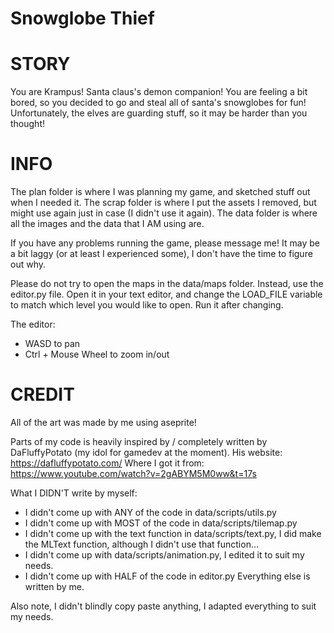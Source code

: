 # Snowglobe Thief

# STORY

You are Krampus! Santa claus's demon companion!
You are feeling a bit bored, so you decided to go and steal all of santa's snowglobes for fun!
Unfortunately, the elves are guarding stuff, so it may be harder than you thought!

# INFO

The plan folder is where I was planning my game, and sketched stuff out when I needed it.
The scrap folder is where I put the assets I removed, but might use again just in case (I didn't use it again).
The data folder is where all the images and the data that I AM using are.

If you have any problems running the game, please message me!
It may be a bit laggy (or at least I experienced some), I don't have the time to figure out why.

Please do not try to open the maps in the data/maps folder.
Instead, use the editor.py file. Open it in your text editor, and change the LOAD_FILE variable
to match which level you would like to open. Run it after changing.

The editor:
- WASD to pan
- Ctrl + Mouse Wheel to zoom in/out

# CREDIT

All of the art was made by me using aseprite!

Parts of my code is heavily inspired by / completely written by DaFluffyPotato (my idol for gamedev at the moment).
His website: https://dafluffypotato.com/
Where I got it from: https://www.youtube.com/watch?v=2gABYM5M0ww&t=17s

What I DIDN'T write by myself:
- I didn't come up with ANY of the code in data/scripts/utils.py
- I didn't come up with MOST of the code in data/scripts/tilemap.py
- I didn't come up with the text function in data/scripts/text.py, I did make the MLText function, although I didn't use that function...
- I didn't come up with data/scripts/animation.py, I edited it to suit my needs.
- I didn't come up with HALF of the code in editor.py
Everything else is written by me.

Also note, I didn't blindly copy paste anything, I adapted everything to suit my needs.